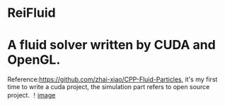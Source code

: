 # ReiFluid
# A fluid solver written by CUDA and OpenGL. 
Reference:https://github.com/zhai-xiao/CPP-Fluid-Particles, it's my first time to write a cuda project, the simulation part refers to open source project.
！[image](https://github.com/0Setsuna0/ReiFluid/blob/main/pbf.gif)
